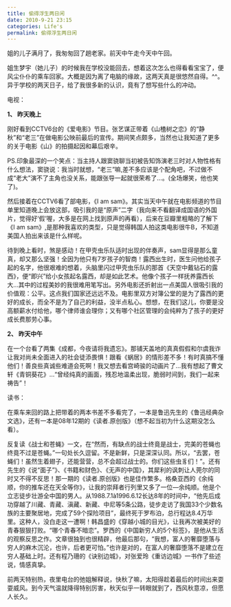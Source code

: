 ```yaml
---
title: 偷得浮生两日闲
date: 2010-9-21 23:15
categories: Life's
permalink: 偷得浮生两日闲
---
```


姐的儿子满月了，我匆匆回了趟老家。前天中午走今天中午回。

姐生梦宇（她儿子）的时候我在学校没能回去，想着这次怎么也得看看宝宝了，便风尘仆仆的乘车回家。大概是因为离了电脑的缘故，这两天真是很悠然自得。^^。异于学校的两天日子，给了我很多新的认识，竟有了想写些什么的冲动。

电视：

**1、 昨天晚上**

刚好看到CCTV6台的《爱电影》节目。张艺谋正带着《山楂树之恋》的“静秋”和“老三”在做电影公映前最后的宣传。期间笑点颇多，当然也让我知道了更多的关于电影《山》的拍摄起因和幕后艰辛。

PS.印象最深的一个笑点：当主持人跟窦骁聊当初被告知饰演老三时对人物性格有什么想法，窦骁说：我当时就想，“老三”嘛,差不多应该是个配角吧，不过做不成“老大”演不了主角也没关系，能跟张导一起就很荣希了…。(全场爆笑，他也笑了)。

然后接着在CCTV6看了部电影，《I am sam》。其实当天中午就在电影频道的节目单里知道晚上会放这部，吸引我的是“原声”二字（我向来不看翻译成国语的外国片，觉得好‘假’喔，大多是在网上找到原声的再看），后来在豆瓣里粗略的了解下《I am sam》,是那种我喜欢的类型，只是觉得韩国人拍这类电影很牛B，不知道美国人拍出来该是什么样呢。

待到晚上看时，煞是感动！在甲壳虫乐队适时出现的伴奏声，sam显得是那么童真，却又那么坚强！全因为他只有7岁孩子的智商！露西出生时，医生问他给孩子起的名字，他很艰难的想着，头脑里闪过甲壳虫乐队的那首《天空中戴钻石的露西》，便“即兴”给小女孩起名露西，却是如此艺术。他像个孩子一样抚养露西长大…其中的过程美妙的我很难用笔写出。另外电影还折射出一点美国人很吸引我的价值观：公平。这点我们国家还远远不及。电影里双方对簿公堂的是为了露西的更好的成长，而全不是为了自己的利益，没半点私心。想想，在我们这儿，你要是没高额薪水付给他，哪个律师谁会理你；又有哪个社区管理的会纯粹为了孩子的更好成长费那劳心事。

**2、 昨天中午**

在一个台看了两集《成都，今夜请将我遗忘》。那铺天盖地的真真假假和尔虞我诈让我对尚未全面进入的社会徒添畏惧！跟看《蜗居》的情形差不多！有时真搞不懂他们！善良些真诚些难道会死啊！我又想去看宫崎骏的动画片了…我有想起了曹文轩《青铜葵花》…“曾经纯真的画面，残忍地温柔出现，脆弱时间到，我们一起来祷告”！

读书：

在乘车来回的路上把带着的两本书差不多看完了，一本是鲁迅先生的《鲁迅经典杂文选》，还有一本是08年12期的《读者.原创版》（想不起当初为什么这期没怎么看）。

反复读《战士和苍蝇》一文，在“然而，有缺点的战士终竟是战士，完美的苍蝇也终竟不过是苍蝇。”一句处长久逗留。不是新鲜，只是深深认同。所以，“去罢，苍蝇们！虽然生着翅子，还能营营，总不会超过战士的。你们这些虫豸们！”。还有先生的《说“面子”》、《书籍和财色》、《无声的中国》，其犀利的讽刺让人莞尔的同时又不得不反思！那一期的《读者.原创版》也是佳作繁多。格桑亚西的《余纯顺，你的推车还在天全等你》，让我的崇拜者行列里又多了一位—余纯顺。他是个立志徒步壮游全中国的男人。从1988.7.1à1996.6.12长达8年的时间中，“他先后成功穿越了川藏、青藏、滇藏、新藏、中尼等5条公路，徒步走访了我国33个少数名族的主要聚居地，完成了59个探险项目”，最终死于罗布泊，总行程达8.4万华里。这种人，没白走这一遭啊！韩昌盛的《穿越小城的目光》，让我再次被美好的青春狠狠打败。“哪个青春不暗恋”。罗西的《中国新穷人的5个标签》，是他从生活的观察反思之作。文章很独到也很精辟，他最后那句，“我想，富人的奢靡堕落与穷人的麻木沉沦，也许，后者更可怕。”也许是对的，在富人的奢靡堕落不是建立在穷人基础上时。还有程乃珊的《诀别边城》，对张爱玲《重访边城》一书作了些述说，情感真挚。

前两天特别热，夜里电台的弛姐解释说，快秋了嘛，太阳得趁着最后的时间出来耍耍威风。到今天气温就降得特别厉害，秋天似乎一转眼就到了，西风秋意凉，但愿人长久。